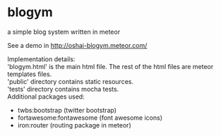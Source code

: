 # blogym
a simple blog system written in meteor

See a demo in http://oshai-blogym.meteor.com/

Implementation details:  
'blogym.html' is the main html file. The rest of the html files are meteor templates files.  
'public' directory contains static resources.  
'tests' directory contains mocha tests.  
Additional packages used:  
*  twbs:bootstrap (twitter bootstrap)
*  fortawesome:fontawesome (font awesome icons)
*  iron:router (routing package in meteor)
